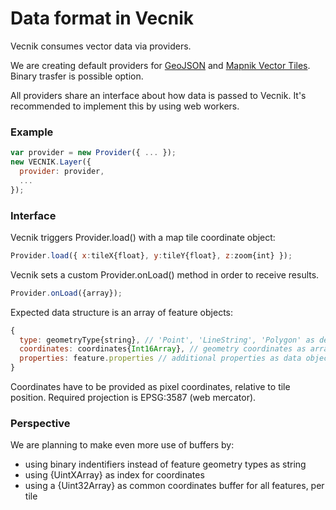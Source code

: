 
# Data format in Vecnik

Vecnik consumes vector data via providers.

We are creating default providers for [GeoJSON](http://geojson.org) and [Mapnik Vector Tiles](https://github.com/mapbox/vector-tile-spec/tree/master/1.0.0).
Binary trasfer is possible option.

All providers share an interface about how data is passed to Vecnik.
It's recommended to implement this by using web workers.


### Example

```javascript
var provider = new Provider({ ... });
new VECNIK.Layer({
  provider: provider,
  ...
});
```

### Interface

Vecnik triggers Provider.load() with a map tile coordinate object:

```javascript
Provider.load({ x:tileX{float}, y:tileY{float}, z:zoom{int} });
```

Vecnik sets a custom Provider.onLoad() method in order to receive results.

```javascript
Provider.onLoad({array});
```

Expected data structure is an array of feature objects:

```javascript
{
  type: geometryType{string}, // 'Point', 'LineString', 'Polygon' as defined in GeoJSON, Multi-Elements have to be resolved to individual items
  coordinates: coordinates{Int16Array}, // geometry coordinates as array buffer
  properties: feature.properties // additional properties as data object
}
```

Coordinates have to be provided as pixel coordinates, relative to tile position.
Required projection is EPSG:3587 (web mercator).

### Perspective

We are planning to make even more use of buffers by:
- using binary indentifiers instead of feature geometry types as string
- using {UintXArray} as index for coordinates
- using a {Uint32Array} as common coordinates buffer for all features, per tile
